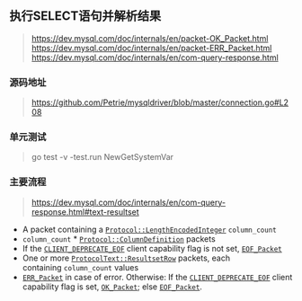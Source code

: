 ## 执行SELECT语句并解析结果
> https://dev.mysql.com/doc/internals/en/packet-OK_Packet.html
> https://dev.mysql.com/doc/internals/en/packet-ERR_Packet.html
> https://dev.mysql.com/doc/internals/en/com-query-response.html
### 源码地址
> https://github.com/Petrie/mysqldriver/blob/master/connection.go#L208
### 单元测试
> go test -v -test.run NewGetSystemVar

### 主要流程

> https://dev.mysql.com/doc/internals/en/com-query-response.html#text-resultset

- A packet containing a [`Protocol::LengthEncodedInteger`](https://dev.mysql.com/doc/internals/en/integer.html#packet-Protocol::LengthEncodedInteger) `column_count`
- `column_count` * [`Protocol::ColumnDefinition`](https://dev.mysql.com/doc/internals/en/com-query-response.html#packet-Protocol::ColumnDefinition) packets
- If the [`CLIENT_DEPRECATE_EOF`](https://dev.mysql.com/doc/internals/en/capability-flags.html#flag-CLIENT_DEPRECATE_EOF) client capability flag is not set, [`EOF_Packet`](https://dev.mysql.com/doc/internals/en/packet-EOF_Packet.html)
- One or more [`ProtocolText::ResultsetRow`](https://dev.mysql.com/doc/internals/en/com-query-response.html#packet-ProtocolText::ResultsetRow) packets, each containing `column_count` values
- [`ERR_Packet`](https://dev.mysql.com/doc/internals/en/packet-ERR_Packet.html) in case of error. Otherwise: If the [`CLIENT_DEPRECATE_EOF`](https://dev.mysql.com/doc/internals/en/capability-flags.html#flag-CLIENT_DEPRECATE_EOF) client capability flag is set, [`OK_Packet`](https://dev.mysql.com/doc/internals/en/packet-OK_Packet.html); else [`EOF_Packet`](https://dev.mysql.com/doc/internals/en/packet-EOF_Packet.html).